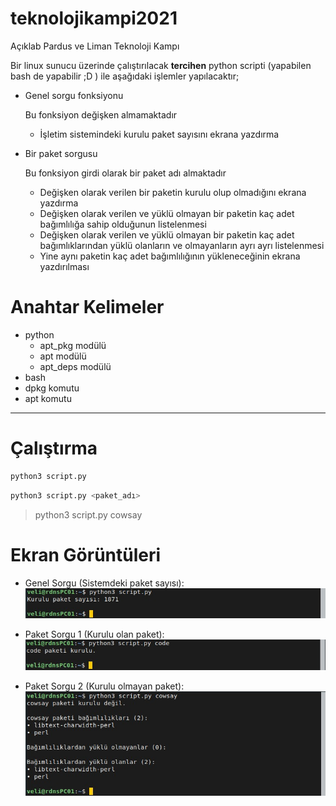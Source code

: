 # teknolojikampi2021
Açıklab Pardus ve Liman Teknoloji Kampı

Bir linux sunucu üzerinde çalıştırılacak **tercihen** python scripti (yapabilen bash de yapabilir ;D ) ile aşağıdaki işlemler yapılacaktır; 
- Genel sorgu fonksiyonu

  Bu fonksiyon değişken almamaktadır
  - İşletim sistemindeki kurulu paket sayısını ekrana yazdırma


- Bir paket sorgusu

  Bu fonksiyon girdi olarak bir paket adı almaktadır
  - Değişken olarak verilen bir paketin kurulu olup olmadığını ekrana yazdırma
  - Değişken olarak verilen ve yüklü olmayan bir paketin kaç adet bağımlılığa sahip olduğunun listelenmesi
  - Değişken olarak verilen ve yüklü olmayan bir paketin kaç adet bağımlıklarından yüklü olanların ve olmayanların ayrı ayrı listelenmesi 
  - Yine aynı paketin kaç adet bağımlılığının yükleneceğinin ekrana yazdırılması

# Anahtar Kelimeler
- python
  -  apt_pkg modülü
  -  apt modülü
  -  apt_deps modülü
-  bash 
  -  dpkg komutu
  -  apt komutu

---
# Çalıştırma
```sh
python3 script.py
```
```sh
python3 script.py <paket_adı>
```
> python3 script.py cowsay

# Ekran Görüntüleri

- Genel Sorgu (Sistemdeki paket sayısı):
![Genel Sorgu](https://raw.githubusercontent.com/myoluk/teknolojikampi2021/main/ss/genel-sorgu.jpg)

- Paket Sorgu 1 (Kurulu olan paket):
![Paket Sorgu 1](https://raw.githubusercontent.com/myoluk/teknolojikampi2021/main/ss/paket-sorgu-1.jpg)

- Paket Sorgu 2 (Kurulu olmayan paket):
![Paket Sorgu 2](https://raw.githubusercontent.com/myoluk/teknolojikampi2021/main/ss/paket-sorgu-2.jpg)
